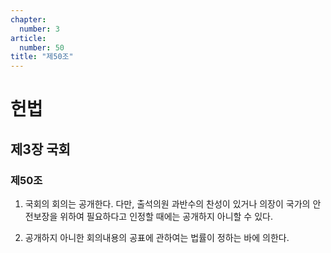 ```yaml
---
chapter:
  number: 3
article:
  number: 50
title: "제50조"
---
```

# 헌법

## 제3장 국회

### 제50조

1. 국회의 회의는 공개한다. 다만, 출석의원 과반수의 찬성이 있거나 의장이 국가의 안전보장을 위하여 필요하다고 인정할 때에는 공개하지 아니할 수 있다.

2. 공개하지 아니한 회의내용의 공표에 관하여는 법률이 정하는 바에 의한다.
